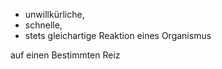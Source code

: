 
- unwillkürliche,
- schnelle,
- stets gleichartige Reaktion eines Organismus

auf einen Bestimmten Reiz



